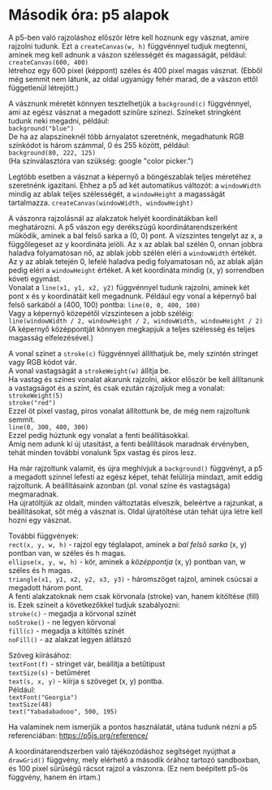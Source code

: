 # Második óra: p5 alapok

A p5-ben való rajzoláshoz először létre kell hoznunk egy vásznat, amire rajzolni tudunk. Ezt a `createCanvas(w, h)` függvénnyel tudjuk megtenni, aminek meg kell adnunk a vászon szélességét és magasságát, például:  
`createCanvas(600, 400)`  
létrehoz egy 600 pixel (képpont) széles és 400 pixel magas vásznat. (Ebből még semmit nem látunk, az oldal ugyanúgy fehér marad, de a vászon ettől függetlenül létrejött.)

A vásznunk méretét könnyen tesztelhetjük a `background(c)` függvénnyel, ami az egész vásznat a megadott színűre szinezi. Színeket stringként tudunk neki megadni, például:  
`background("blue")`  
De ha az alapszíneknél több árnyalatot szeretnénk, megadhatunk RGB színkódot is három számmal, 0 és 255 között, például:  
`background(80, 222, 125)`  
(Ha színválasztóra van szükség: google "color picker.")

Legtöbb esetben a vásznat a képernyő a böngészablak teljes méretéhez szeretnénk igazítani. Ehhez a p5 ad két automatikus változót: a `windowWidth` mindig az ablak teljes szélességét, a `windowHeight` a magasságát tartalmazza.
`createCanvas(windowWidth, windowHeight)`

A vászonra rajzolásnál az alakzatok helyét koordinátákban kell meghatározni. A p5 vászon egy derékszügű koordinátarendszerként működik, aminek a bal felső sarka a (0, 0) pont. A vízszintes tengelyt az x, a függőlegeset az y koordináta jelöli. Az x az ablak bal szélén 0, onnan jobbra haladva folyamatosan nő, az ablak jobb szélén eléri a `windowWidth` értékét. Az y az ablak tetején 0, lefelé haladva pedig folyamatosan nő, az ablak alján pedig eléri a `windowHeight` értéket. A két koordináta mindig (x, y) sorrendben követi egymást.  
Vonalat a `line(x1, y1, x2, y2)` függvénnyel tudunk rajzolni, aminek két pont x és y koordinátáit kell megadnunk. Például egy vonal a képernyő bal felső sarkából a (400, 100) pontba:
`line(0, 0, 400, 100)`  
Vagy a képernyő közepétől vízszintesen a jobb széléig:  
`line(windowWidth / 2, windowHeight / 2, windowWidth, windowHeight / 2)`  
(A képernyő középpontját könnyen megkapjuk a teljes szélesség és teljes magasság elfelezésével.)

A vonal színet a `stroke(c)` függvénnyel állíthatjuk be, mely szintén stringet vagy RGB kódot vár.  
A vonal vastagságát a `strokeWeight(w)` állítja be.  
Ha vastag és színes vonalat akarunk rajzolni, akkor először be kell állítanunk a vastagságot és a színt, és csak ezután rajzoljuk meg a vonalat:  
`strokeWeight(5)`  
`stroke("red")`  
Ezzel öt pixel vastag, piros vonalat állítottunk be, de még nem rajzoltunk semmit.  
`line(0, 300, 400, 300)`  
Ezzel pedig húztunk egy vonalat a fenti beállításokkal.  
Amíg nem adunk ki új utasítást, a fenti beállítások maradnak érvényben, tehát minden további vonalunk 5px vastag és piros lesz.

Ha már rajzoltunk valamit, és újra meghívjuk a `background()` függvényt, a p5 a megadott színnel lefesti az egész képet, tehát felülírja mindazt, amit eddig rajzoltunk. A beállításaink azonban (pl. vonal színe és vastagsága) megmaradnak.  
Ha újratöltjük az oldalt, minden változtatás elveszik, beleértve a rajzunkat, a beállításokat, sőt még a vásznat is. Oldal újratöltése után tehát újra létre kell hozni egy vásznat.

További függvények:  
`rect(x, y, w, h)` - rajzol egy téglalapot, aminek a _bal felső sarka_ (x, y) pontban van, w széles és h magas.  
`ellipse(x, y, w, h)` - kör, aminek a _középpontja_ (x, y) pontban van, w széles és h magas.  
`triangle(x1, y1, x2, y2, x3, y3)` - háromszöget rajzol, aminek csúcsai a megadott három pont.  
A fenti alakzatoknak nem csak körvonala (stroke) van, hanem kitöltése (fill) is. Ezek színeit a következőkkel tudjuk szabályozni:  
`stroke(c)` - megadja a körvonal színét  
`noStroke()` - ne legyen körvonal  
`fill(c)` - megadja a kitöltés színét  
`noFill()` - az alakzat legyen átlátszó  

Szöveg kiírásához:  
`textFont(f)` - stringet vár, beállítja a betűtípust  
`textSize(s)` - betűméret  
`text(s, x, y)` - kiírja s szöveget (x, y) pontba.  
Például:  
`textFont("Georgia")`  
`textSize(48)`  
`text("Yabadabadooo", 500, 195)`  

Ha valaminek nem ismerjük a pontos használatát, utána tudunk nézni a p5 referenciában: https://p5js.org/reference/

A koordinátarendszerben való tájékozódáshoz segítséget nyújthat a `drawGrid()` függvény, mely elérhető a második órához tartozó sandboxban, és 100 pixel sűrűségű rácsot rajzol a vászonra. (Ez nem beépített p5-ös függvény, hanem én írtam.)